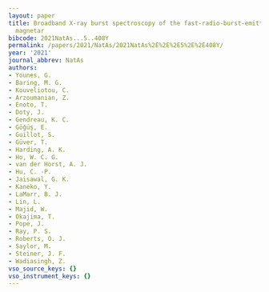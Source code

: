 ```yaml
---
layout: paper
title: Broadband X-ray burst spectroscopy of the fast-radio-burst-emitting Galactic
  magnetar
bibcode: 2021NatAs...5..408Y
permalink: /papers/2021/NatAs/2021NatAs%2E%2E%2E5%2E%2E408Y/
year: '2021'
journal_abbrev: NatAs
authors:
- Younes, G.
- Baring, M. G.
- Kouveliotou, C.
- Arzoumanian, Z.
- Enoto, T.
- Doty, J.
- Gendreau, K. C.
- Göǧüş, E.
- Guillot, S.
- Güver, T.
- Harding, A. K.
- Ho, W. C. G.
- van der Horst, A. J.
- Hu, C. -P.
- Jaisawal, G. K.
- Kaneko, Y.
- LaMarr, B. J.
- Lin, L.
- Majid, W.
- Okajima, T.
- Pope, J.
- Ray, P. S.
- Roberts, O. J.
- Saylor, M.
- Steiner, J. F.
- Wadiasingh, Z.
vso_source_keys: {}
vso_instrument_keys: {}
---
```

